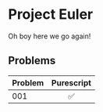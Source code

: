 # Project Euler

Oh boy here we go again!

## Problems

| Problem | Purescript |
| --- |:--------------:|
| 001 | :white_check_mark: |
